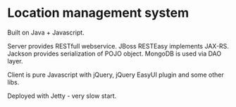 Location management system
==========================

Built on Java + Javascript.

Server provides RESTfull webservice. JBoss RESTEasy implements JAX-RS. Jackson provides serialization of POJO object.
MongoDB is used via DAO layer. 

Client is pure Javascript with jQuery, jQuery EasyUI plugin and some other libs.

Deployed with Jetty - very slow start.
